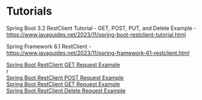 # Tutorials
Spring Boot 3.2 RestClient Tutorial - GET, POST, PUT, and Delete Example - https://www.javaguides.net/2023/11/spring-boot-restclient-tutorial.html

Spring Framework 6.1 RestClient - https://www.javaguides.net/2023/11/spring-framework-61-restclient.html

<div><a href="https://www.sourcecodeexamples.net/2023/11/spring-boot-restclient-get-request.html" target="_blank">Spring Boot RestClient GET Request Example</a><br></div>
r
<div><a href="https://www.sourcecodeexamples.net/2023/11/spring-boot-restclient-post-request.html" target="_blank">Spring Boot RestClient POST Request Example</a><br></div>

<div><a href="https://www.sourcecodeexamples.net/2023/11/spring-boot-restclient-get-request.html" target="_blank">Spring Boot RestClient GET Request Example</a><br></div>

<div><a href="https://www.sourcecodeexamples.net/2023/11/spring-boot-restclient-delete-request.html" target="_blank">Spring Boot RestClient Delete Request Example</a></div>
